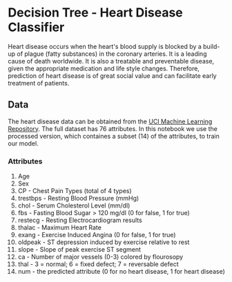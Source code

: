 # Decision Tree - Heart Disease Classifier

Heart disease occurs when the heart's blood supply is blocked by a build-up of plague (fatty substances) in the coronary arteries. It is a leading cause of death worldwide. It is also a treatable and preventable disease, given the appropriate medication and life style changes. Therefore, prediction of heart disease is of great social value and can facilitate early treatment of patients. 

## Data
The heart disease data can be obtained from the <a href="https://archive.ics.uci.edu/ml/datasets/heart+disease">UCI Machine Learning Repository</a>. The full dataset has 76 attributes. In this notebook we use the processed version, which containes a subset (14) of the attributes, to train our model. 

### Attributes
1. Age
2. Sex
3. CP - Chest Pain Types (total of 4 types)
4. trestbps - Resting Blood Pressure (mmHg)
5. chol - Serum Cholesterol Level (mm/dl)
6. fbs - Fasting Blood Sugar > 120 mg/dl (0 for false, 1 for true)
7. restecg - Resting Electrocardiogram results
8. thalac - Maximum Heart Rate
9. exang - Exercise Induced Angina (0 for false, 1 for true)
10. oldpeak - ST depression induced by exercise relative to rest
11. slope - Slope of peak exercise ST segment
12. ca - Number of major vessels (0-3) colored by flourosopy
13. thal - 3 = normal; 6 = fixed defect; 7 = reversable defect
14. num - the predicted attribute (0 for no heart disease, 1 for heart disease)


